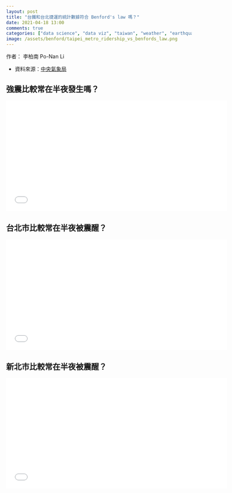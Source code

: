```yaml
---
layout: post
title: "台鐵和台北捷運的統計數據符合 Benford's law 嗎？"
date: 2021-04-18 13:00
comments: true
categories: ["data science", "data viz", "taiwan", "weather", "earthquake", "Seismology"]
image: /assets/benford/taipei_metro_ridership_vs_benfords_law.png
---
```


<link rel="stylesheet" href="/assets/css/iframe.css">

作者： 李柏南 Po-Nan Li

- 資料來源：[中央氣象局](https://opendata.cwb.gov.tw/index)


## 強震比較常在半夜發生嗎？


<iframe frameborder="0" scrolling="no" height="300" width="600" src="/assets/taiwan-earthquake/mag_vs_time.html"></iframe>

## 台北市比較常在半夜被震醒？

<iframe frameborder="0" scrolling="no" height="300" width="600" src="/assets/taipei_intensity_vs_time.html"></iframe>

## 新北市比較常在半夜被震醒？

<iframe frameborder="0" scrolling="no" height="300" width="600" src="/assets/ntc_intensity_vs_time.html"></iframe>
